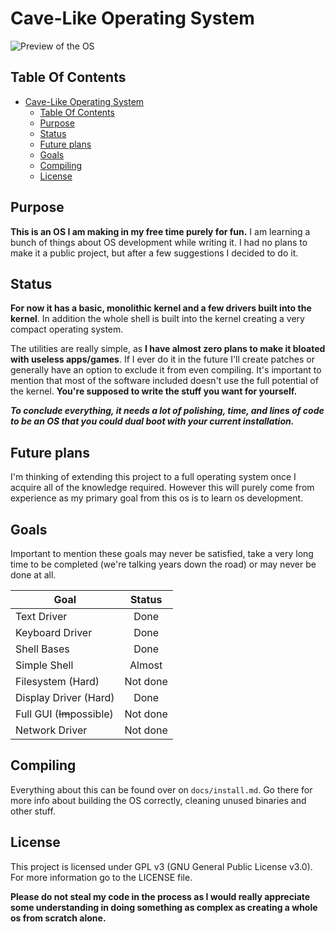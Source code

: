 # Cave-Like Operating System

![Preview of the OS](./docs/preview.png)

## Table Of Contents

- [Cave-Like Operating System](#cave-like-operating-system)
  - [Table Of Contents](#table-of-contents)
  - [Purpose](#purpose)
  - [Status](#status)
  - [Future plans](#future-plans)
  - [Goals](#goals)
  - [Compiling](#compiling)
  - [License](#license)

## Purpose

**This is an OS I am making in my free time purely for fun.** I am learning a bunch of things about OS development while writing it. I had no plans to make it a public project, but after a few suggestions I decided to do it.

## Status

**For now it has a basic, monolithic kernel and a few drivers built into the kernel**. In addition the whole shell is built into the kernel creating a very compact operating system.

The utilities are really simple, as **I have almost zero plans to make it bloated with useless apps/games**. If I ever do it in the future I'll create patches or generally have an option to exclude it from even compiling. It's important to mention that most of the software included doesn't use the full potential of the kernel. **You're supposed to write the stuff you want for yourself.**

***To conclude everything, it needs a lot of polishing, time, and lines of code to be an OS that you could dual boot with your current installation.***

## Future plans

I'm thinking of extending this project to a full operating system once I acquire all of the knowledge required. However this will purely come from experience as my primary goal from this os is to learn os development.

## Goals

Important to mention these goals may never be satisfied, take a very long time to be completed (we're talking years down the road) or may never be done at all.

| Goal                         | Status   |
| ---------------------------- |:--------:|
| Text Driver                  | Done     |
| Keyboard Driver              | Done     |
| Shell Bases                  | Done     |
| Simple Shell                 | Almost   |
| Filesystem (Hard)            | Not done |
| Display Driver (Hard)        | Done     |
| Full GUI (~~Im~~possible)    | Not done |
| Network Driver               | Not done |

## Compiling

Everything about this can be found over on `docs/install.md`. Go there for more info about building the OS correctly, cleaning unused binaries and other stuff.

## License

This project is licensed under GPL v3 (GNU General Public License v3.0). For more information go to the LICENSE file.

**Please do not steal my code in the process as I would really appreciate some understanding in doing something as complex as creating a whole os from scratch alone.**
